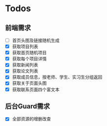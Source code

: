 # Todos

## 前端需求
- [ ] 首页头图及链接随机生成
- [x] 获取项目列表
- [x] 获取首页随机项目
- [x] 获取每个项目详情
- [x] 获取新闻列表
- [x] 获取论文列表
- [x] 获取成员信息，按老师、学生、实习生分组返回
- [x] 获取关于页面头图
- [x] 获取联系页面四个富文本

## 后台Guard需求
- [x] 全部资源的增删改查